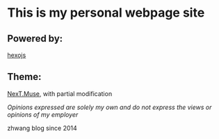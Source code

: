 # This is my personal webpage site

## Powered by:
[hexojs](https://hexo.io)

## Theme:
[NexT.Muse](https://github.com/iissnan/hexo-theme-next), with partial modification

*Opinions expressed are solely my own and do not express the views or opinions of my employer*

zhwang
blog since 2014
